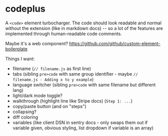 # codeplus

A `<code>` element turbocharger. The code should look readable and normal without the extension (like in markdown docs) -- so a lot of the features are implemented through human-readable code comments.

Maybe it's a web component? https://github.com/github/custom-element-boilerplate

Things I want:

- filename (`// filename.js` as first line)
- tabs (sibling `pre>code` with same group identifier - maybe `// filename.js - Adding x to y example`)
- language switcher (sibling `pre>code` with same filename but different lang)
- light/dark mode toggle?
- walkthrough (highlight line like Stripe docs) (`Step 1: ...`)
- copy/paste button (and on "steps")
- collapsing?
- diff coloring
- variables (like client DSN in sentry docs - only swaps them out if variable given, obvious styling, list dropdown if variable is an array)
